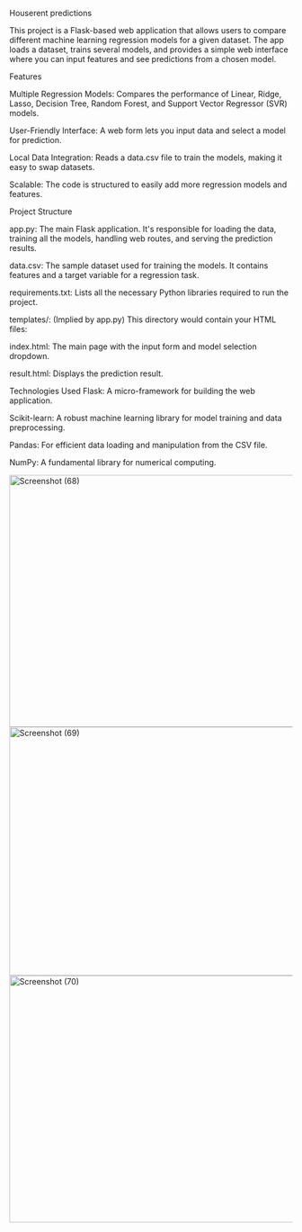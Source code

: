 Houserent predictions 

This project is a Flask-based web application that allows users to compare different machine learning regression models for a given dataset. The app loads a dataset, trains several models, and provides a simple web interface where you can input features and see predictions from a chosen model.

Features

Multiple Regression Models: Compares the performance of Linear, Ridge, Lasso, Decision Tree, Random Forest, and Support Vector Regressor (SVR) models.

User-Friendly Interface: A web form lets you input data and select a model for prediction.

Local Data Integration: Reads a data.csv file to train the models, making it easy to swap datasets.

Scalable: The code is structured to easily add more regression models and features.

Project Structure

app.py: The main Flask application. It's responsible for loading the data, training all the models, handling web routes, and serving the prediction results.

data.csv: The sample dataset used for training the models. It contains features and a target variable for a regression task.

requirements.txt: Lists all the necessary Python libraries required to run the project.

templates/: (Implied by app.py) This directory would contain your HTML files:

index.html: The main page with the input form and model selection dropdown.

result.html: Displays the prediction result.

Technologies Used
Flask: A micro-framework for building the web application.

Scikit-learn: A robust machine learning library for model training and data preprocessing.

Pandas: For efficient data loading and manipulation from the CSV file.

NumPy: A fundamental library for numerical computing.

<img width="756" height="448" alt="Screenshot (68)" src="https://github.com/user-attachments/assets/d01f8aa2-91cd-4eb0-830b-93ed53a6c8cc" />

<img width="745" height="442" alt="Screenshot (69)" src="https://github.com/user-attachments/assets/378bf7b7-3648-4bec-b443-c5aaaac6b501" />

<img width="746" height="439" alt="Screenshot (70)" src="https://github.com/user-attachments/assets/597f8e85-1cb1-4d22-b997-5a0516aaa0cd" />
